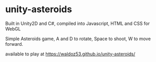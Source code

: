 # unity-asteroids


Built in Unity2D and C#, compiled into Javascript, HTML and CSS for WebGL

Simple Asteroids game, A and D to rotate, Space to shoot, W to move forward.

available to play at https://waldoz53.github.io/unity-asteroids/
